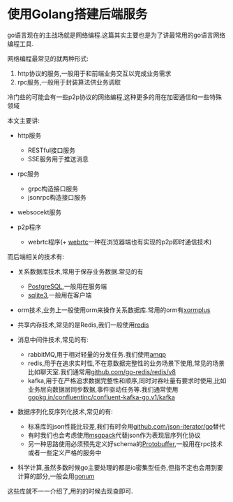 # 使用Golang搭建后端服务

go语言现在的主战场就是网络编程.这篇其实主要也是为了讲最常用的go语言网络编程工具.

网络编程最常见的就两种形式:

1. http协议的服务,一般用于和前端业务交互以完成业务需求
2. rpc服务,一般用于封装算法供业务调取

冷门些的可能会有一些p2p协议的网络编程,这种更多的用在加密通信和一些特殊领域

本文主要讲:

+ http服务
    + RESTful接口服务
    + SSE服务用于推送消息

+ rpc服务
    + grpc构造接口服务
    + jsonrpc构造接口服务

+ websocekt服务

+ p2p程序
    + webrtc程序(+ [webrtc](https://github.com/pions/webrtc)一种在浏览器端也有实现的p2p即时通信技术)

而后端相关的技术有:

+ 关系数据库技术,常用于保存业务数据.常见的有
    + [PostgreSQL](http://www.postgres.cn/docs/12/),一般用在服务端
    + [sqlite3](https://www.sqlite.org/doclist.html),一般用在客户端

+ orm技术,业务上一般使用orm来操作关系数据库.常用的orm有[xormplus](https://github.com/xormplus/xorm)

+ 共享内存技术,常见的是Redis,我们一般使用[redis](https://github.com/go-redis/redis)

+ 消息中间件技术,常见的有:
    + rabbitMQ,用于相对轻量的分发任务.我们使用[amqp](https://github.com/streadway/amqp)
    + redis,用于在追求实时性,不在意数据完整性的业务场景下使用,常见的场景比如聊天室.我们通常用[github.com/go-redis/redis/v8](https://github.com/go-redis/redis)
    + kafka,用于在严格追求数据完整性和顺序,同时对吞吐量有要求时使用,比如业务层向数据层同步数据,事件驱动任务等.我们通常使用[gopkg.in/confluentinc/confluent-kafka-go.v1/kafka](https://github.com/confluentinc/confluent-kafka-go)

+ 数据序列化反序列化技术,常见的有:
    + 标准库的json性能比较差,我们有时会用[github.com/json-iterator/go](https://github.com/json-iterator/go)替代
    + 有时我们也会考虑使用[msgpack](https://github.com/vmihailenco/msgpack)代替json作为表现层序列化协议
    + 另一种思路使用必须预先定义好schema的[Protobuffer](https://github.com/protocolbuffers/protobuf),一般用在rpc技术或者一些定义严格的服务中

+ 科学计算,虽然多数时候go主要处理的都是io密集型任务,但指不定也会用到要计算的部分,一般会用[gonum](https://github.com/gonum/gonum)

这些库就不一一介绍了,用的的时候去现查即可.